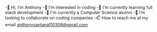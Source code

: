 -👋 Hi, I’m Anthony
-👀 I’m interested in coding
-🌱 I’m currently learning full stack development
-📒 I'm currently a Computer Science alumni
-💞️ I’m looking to collaborate on coding companies
-📫 How to reach me at my email anthonysantana110306@gmail.com
